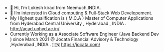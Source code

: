 - 👋 Hi, I’m Lokesh kirad from Neemuch,INDIA.
- 👀 I’m interested in Cloud computing & Full-Stack Web Developement.
- My Highest qualification is ( M.C.A ) Master of Computer Applications from Hyderabad Central University , Hyderabad , INDIA . http://acad.uohyd.ac.in/
- Currently Working as a Associate Software Engineer (Java Backend Dev ) since March 2021 @ Jocata Financial Advisory & Technology ,Hyderabad ,INDIA . 🇮🇳 https://jocata.com/
